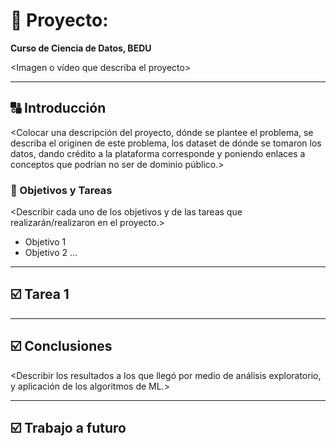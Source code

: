 # :rocket:  Proyecto: <Nombre del proyecto>   
**Curso de Ciencia de Datos, BEDU**   
<Nombre del alumno>
  
<Imagen o vídeo que describa el proyecto>
  
---
  
## :capital_abcd: Introducción

<Colocar una descripción del proyecto, dónde se plantee el problema, se describa el originen de este problema, los dataset de dónde se tomaron los datos, dando crédito a la plataforma corresponde y poniendo enlaces a conceptos que podrían no ser de dominio público.>
  
### :dart: Objetivos y Tareas

<Describir cada uno de los objetivos y de las tareas que realizarán/realizaron en el proyecto.>
  
- Objetivo 1
- Objetivo 2
...
  
---

## :ballot_box_with_check: Tarea 1
  
<Describir tarea por tarea las actividades que se realizaron en el proyecto.>
  
---
  
## :ballot_box_with_check: Conclusiones
  
<Describir los resultados a los que llegó por medio de análisis exploratorio, y aplicación de los algoritmos de ML.>

---
  
## :ballot_box_with_check: Trabajo a futuro
  
<Describir tareas pendientes que pueden ayudar a mejorar los resultados.>
  
